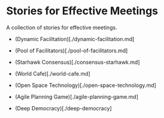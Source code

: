 # Stories for Effective Meetings

A collection of stories for effective meetings.

* (Dynamic Facilitation)[./dynamic-facilitation.md]

* (Pool of Facilitators)[./pool-of-facilitators.md]

* (Starhawk Consensus)[./consensus-starhawk.md]

* (World Cafe)[./world-cafe.md]

* (Open Space Technology)[./open-space-technology.md]

* (Agile Planning Game)[./agile-planning-game.md]

* (Deep Democracy)[./deep-democracy]

